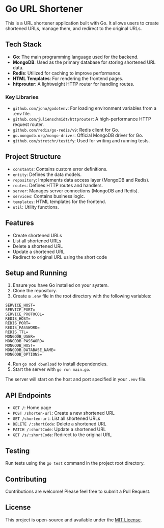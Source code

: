 # Go URL Shortener

This is a URL shortener application built with Go. It allows users to create shortened URLs, manage them, and redirect to the original URLs.

## Tech Stack

- **Go**: The main programming language used for the backend.
- **MongoDB**: Used as the primary database for storing shortened URL data.
- **Redis**: Utilized for caching to improve performance.
- **HTML Templates**: For rendering the frontend pages.
- **httprouter**: A lightweight HTTP router for handling routes.

### Key Libraries

- `github.com/joho/godotenv`: For loading environment variables from a .env file.
- `github.com/julienschmidt/httprouter`: A high-performance HTTP request router.
- `github.com/redis/go-redis/v9`: Redis client for Go.
- `go.mongodb.org/mongo-driver`: Official MongoDB driver for Go.
- `github.com/stretchr/testify`: Used for writing and running tests.

## Project Structure

- `constants`: Contains custom error definitions.
- `entity`: Defines the data models.
- `repository`: Implements data access layer (MongoDB and Redis).
- `routes`: Defines HTTP routes and handlers.
- `server`: Manages server connections (MongoDB and Redis).
- `services`: Contains business logic.
- `templates`: HTML templates for the frontend.
- `util`: Utility functions.

## Features

- Create shortened URLs
- List all shortened URLs
- Delete a shortened URL
- Update a shortened URL
- Redirect to original URL using the short code

## Setup and Running

1. Ensure you have Go installed on your system.
2. Clone the repository.
3. Create a `.env` file in the root directory with the following variables:
```
SERVICE_HOST=
SERVICE_PORT=
SERVICE_PROTOCOL=
REDIS_HOST=
REDIS_PORT=
REDIS_PASSWORD=
REDIS_TTL=
MONGODB_USER=
MONGODB_PASSWORD=
MONGODB_HOST=
MONGODB_DATABASE_NAME=
MONGODB_OPTIONS=
```
4. Run `go mod download` to install dependencies.
5. Start the server with `go run main.go`.

The server will start on the host and port specified in your `.env` file.

## API Endpoints

- `GET /`: Home page
- `POST /shorten-url`: Create a new shortened URL
- `GET /shorten-url`: List all shortened URLs
- `DELETE /:shortCode`: Delete a shortened URL
- `PATCH /:shortCode`: Update a shortened URL
- `GET /s/:shortCode`: Redirect to the original URL

## Testing

Run tests using the `go test` command in the project root directory.

## Contributing

Contributions are welcome! Please feel free to submit a Pull Request.

## License

This project is open-source and available under the [MIT License](LICENSE).
